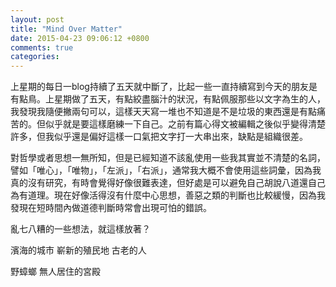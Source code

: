 ```yaml
---
layout: post
title: "Mind Over Matter"
date: 2015-04-23 09:06:12 +0800
comments: true
categories: 
---
```


上星期的每日一blog持續了五天就中斷了，比起一些一直持續寫到今天的朋友是有點鳥。上星期做了五天，有點絞盡腦汁的狀況，有點佩服那些以文字為生的人，我發現我隨便撇兩句可以，這樣天天寫一堆也不知道是不是垃圾的東西還是有點痛苦的。但似乎就是要這樣磨練一下自己。之前有篇心得文被編輯之後似乎變得清楚許多，但我似乎還是偏好這樣一口氣把文字打一大串出來，缺點是組織很差。

對哲學或者思想一無所知，但是已經知道不該亂使用一些我其實並不清楚的名詞，譬如「唯心」，「唯物」，「左派」，「右派」，通常我大概不會使用這些詞彙，因為我真的沒有研究，有時會覺得好像很難表達，但好處是可以避免自己胡說八道還自己為有道理。現在好像活得沒有什麼中心思想，善惡之類的判斷也比較緩慢，因為我發現在短時間內做道德判斷時常會出現可怕的錯誤。

亂七八糟的一些想法，就這樣放著？

濱海的城市
嶄新的殖民地
古老的人

野蟑螂
無人居住的宮殿
